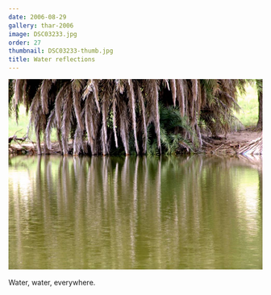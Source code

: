 ```yaml
---
date: 2006-08-29
gallery: thar-2006
image: DSC03233.jpg
order: 27
thumbnail: DSC03233-thumb.jpg
title: Water reflections
---
```


![Water reflections](./DSC03233.jpg)

Water, water, everywhere.